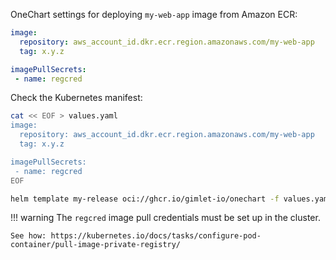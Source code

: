 OneChart settings for deploying `my-web-app` image from Amazon ECR:

```yaml
image:
  repository: aws_account_id.dkr.ecr.region.amazonaws.com/my-web-app
  tag: x.y.z

imagePullSecrets: 
 - name: regcred
```

Check the Kubernetes manifest:

```bash
cat << EOF > values.yaml
image:
  repository: aws_account_id.dkr.ecr.region.amazonaws.com/my-web-app
  tag: x.y.z

imagePullSecrets: 
 - name: regcred
EOF

helm template my-release oci://ghcr.io/gimlet-io/onechart -f values.yaml
```

!!! warning
    The `regcred` image pull credentials must be set up in the cluster.
    
    See how: https://kubernetes.io/docs/tasks/configure-pod-container/pull-image-private-registry/